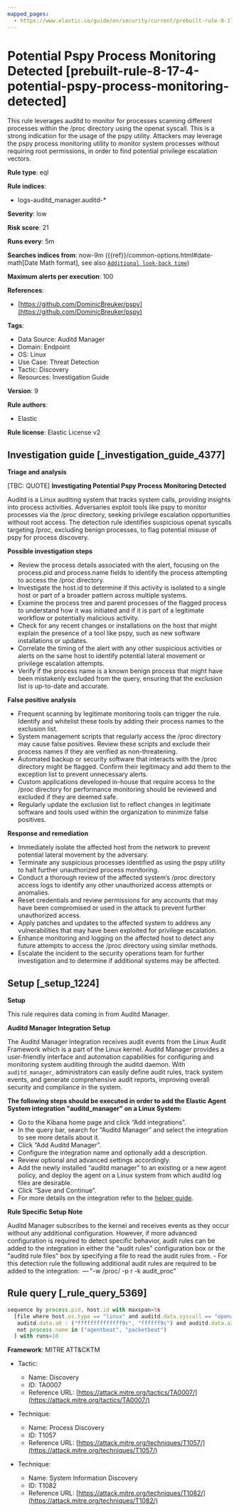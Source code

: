```yaml
---
mapped_pages:
  - https://www.elastic.co/guide/en/security/current/prebuilt-rule-8-17-4-potential-pspy-process-monitoring-detected.html
---
```


# Potential Pspy Process Monitoring Detected [prebuilt-rule-8-17-4-potential-pspy-process-monitoring-detected]

This rule leverages auditd to monitor for processes scanning different processes within the /proc directory using the openat syscall. This is a strong indication for the usage of the pspy utility. Attackers may leverage the pspy process monitoring utility to monitor system processes without requiring root permissions, in order to find potential privilege escalation vectors.

**Rule type**: eql

**Rule indices**:

* logs-auditd_manager.auditd-*

**Severity**: low

**Risk score**: 21

**Runs every**: 5m

**Searches indices from**: now-9m ({{ref}}/common-options.html#date-math[Date Math format], see also [`Additional look-back time`](docs-content://solutions/security/detect-and-alert/create-detection-rule.md#rule-schedule))

**Maximum alerts per execution**: 100

**References**:

* [https://github.com/DominicBreuker/pspy](https://github.com/DominicBreuker/pspy)

**Tags**:

* Data Source: Auditd Manager
* Domain: Endpoint
* OS: Linux
* Use Case: Threat Detection
* Tactic: Discovery
* Resources: Investigation Guide

**Version**: 9

**Rule authors**:

* Elastic

**Rule license**: Elastic License v2

## Investigation guide [_investigation_guide_4377]

**Triage and analysis**

[TBC: QUOTE]
**Investigating Potential Pspy Process Monitoring Detected**

Auditd is a Linux auditing system that tracks system calls, providing insights into process activities. Adversaries exploit tools like pspy to monitor processes via the /proc directory, seeking privilege escalation opportunities without root access. The detection rule identifies suspicious openat syscalls targeting /proc, excluding benign processes, to flag potential misuse of pspy for process discovery.

**Possible investigation steps**

* Review the process details associated with the alert, focusing on the process.pid and process.name fields to identify the process attempting to access the /proc directory.
* Investigate the host.id to determine if this activity is isolated to a single host or part of a broader pattern across multiple systems.
* Examine the process tree and parent processes of the flagged process to understand how it was initiated and if it is part of a legitimate workflow or potentially malicious activity.
* Check for any recent changes or installations on the host that might explain the presence of a tool like pspy, such as new software installations or updates.
* Correlate the timing of the alert with any other suspicious activities or alerts on the same host to identify potential lateral movement or privilege escalation attempts.
* Verify if the process name is a known benign process that might have been mistakenly excluded from the query, ensuring that the exclusion list is up-to-date and accurate.

**False positive analysis**

* Frequent scanning by legitimate monitoring tools can trigger the rule. Identify and whitelist these tools by adding their process names to the exclusion list.
* System management scripts that regularly access the /proc directory may cause false positives. Review these scripts and exclude their process names if they are verified as non-threatening.
* Automated backup or security software that interacts with the /proc directory might be flagged. Confirm their legitimacy and add them to the exception list to prevent unnecessary alerts.
* Custom applications developed in-house that require access to the /proc directory for performance monitoring should be reviewed and excluded if they are deemed safe.
* Regularly update the exclusion list to reflect changes in legitimate software and tools used within the organization to minimize false positives.

**Response and remediation**

* Immediately isolate the affected host from the network to prevent potential lateral movement by the adversary.
* Terminate any suspicious processes identified as using the pspy utility to halt further unauthorized process monitoring.
* Conduct a thorough review of the affected system’s /proc directory access logs to identify any other unauthorized access attempts or anomalies.
* Reset credentials and review permissions for any accounts that may have been compromised or used in the attack to prevent further unauthorized access.
* Apply patches and updates to the affected system to address any vulnerabilities that may have been exploited for privilege escalation.
* Enhance monitoring and logging on the affected host to detect any future attempts to access the /proc directory using similar methods.
* Escalate the incident to the security operations team for further investigation and to determine if additional systems may be affected.


## Setup [_setup_1224]

**Setup**

This rule requires data coming in from Auditd Manager.

**Auditd Manager Integration Setup**

The Auditd Manager Integration receives audit events from the Linux Audit Framework which is a part of the Linux kernel. Auditd Manager provides a user-friendly interface and automation capabilities for configuring and monitoring system auditing through the auditd daemon. With `auditd_manager`, administrators can easily define audit rules, track system events, and generate comprehensive audit reports, improving overall security and compliance in the system.

**The following steps should be executed in order to add the Elastic Agent System integration "auditd_manager" on a Linux System:**

* Go to the Kibana home page and click “Add integrations”.
* In the query bar, search for “Auditd Manager” and select the integration to see more details about it.
* Click “Add Auditd Manager”.
* Configure the integration name and optionally add a description.
* Review optional and advanced settings accordingly.
* Add the newly installed “auditd manager” to an existing or a new agent policy, and deploy the agent on a Linux system from which auditd log files are desirable.
* Click “Save and Continue”.
* For more details on the integration refer to the [helper guide](https://docs.elastic.co/integrations/auditd_manager).

**Rule Specific Setup Note**

Auditd Manager subscribes to the kernel and receives events as they occur without any additional configuration. However, if more advanced configuration is required to detect specific behavior, audit rules can be added to the integration in either the "audit rules" configuration box or the "auditd rule files" box by specifying a file to read the audit rules from. - For this detection rule the following additional audit rules are required to be added to the integration:  — "-w /proc/ -p r -k audit_proc"


## Rule query [_rule_query_5369]

```js
sequence by process.pid, host.id with maxspan=5s
  [file where host.os.type == "linux" and auditd.data.syscall == "openat" and file.path == "/proc" and
   auditd.data.a0 : ("ffffffffffffff9c", "ffffff9c") and auditd.data.a2 : ("80000", "88000") and
   not process.name in ("agentbeat", "packetbeat")
  ] with runs=10
```

**Framework**: MITRE ATT&CKTM

* Tactic:

    * Name: Discovery
    * ID: TA0007
    * Reference URL: [https://attack.mitre.org/tactics/TA0007/](https://attack.mitre.org/tactics/TA0007/)

* Technique:

    * Name: Process Discovery
    * ID: T1057
    * Reference URL: [https://attack.mitre.org/techniques/T1057/](https://attack.mitre.org/techniques/T1057/)

* Technique:

    * Name: System Information Discovery
    * ID: T1082
    * Reference URL: [https://attack.mitre.org/techniques/T1082/](https://attack.mitre.org/techniques/T1082/)



